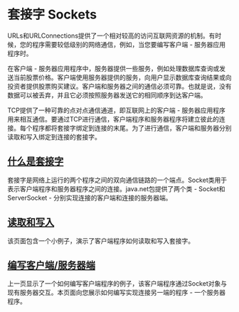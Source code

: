 # 套接字 Sockets

URLs和URLConnections提供了一个相对较高的访问互联网资源的机制。有时候，您的程序需要较低级别的网络通信，例如，当您要编写客户端 - 服务器应用程序时。

在客户端 - 服务器应用程序中，服务器提供一些服务，例如处理数据库查询或发送当前股票价格。客户端使用服务器提供的服务，向用户显示数据库查询结果或向投资者提供股票购买建议。客户端和服务器之间的通信必须可靠。也就是说，没有数据可以被丢弃，并且它必须按照服务器发送它的相同顺序到达客户端。

TCP提供了一种可靠的点对点通信通道，即互联网上的客户端 - 服务器应用程序用来相互通信。要通过TCP进行通信，客户端程序和服务器程序将建立彼此的连接。每个程序都将套接字绑定到连接的末尾。为了进行通信，客户端和服务器分别读取和写入绑定到连接的套接字。

## [什么是套接字](/content/networking/sockets/definition.md)
套接字是网络上运行的两个程序之间的双向通信链路的一个端点。Socket类用于表示客户端程序和服务器程序之间的连接。java.net包提供了两个类 - Socket和ServerSocket - 分别实现连接的客户端和连接的服务器端。

## [读取和写入](/content/networking/sockets/readingWriting.md)
该页面包含一个小例子，演示了客户端程序如何读取和写入套接字。

## [编写客户端/服务器端](/content/networking/sockets/clientServer.md)
上一页显示了一个如何编写客户端程序的例子，该客户端程序通过Socket对象与现有服务器交互。本页面向您展示如何编写实现连接另一端的程序 - 一个服务器程序。